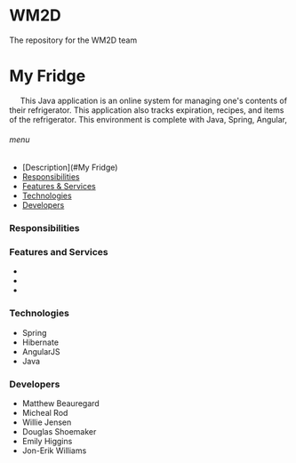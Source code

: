 # WM2D
The repository for the WM2D team


# My Fridge 
&nbsp;&nbsp;&nbsp;&nbsp;  This Java application is an online system for managing one's contents of their refrigerator. This application also tracks expiration, recipes, and items of the refrigerator. This environment is complete with Java, Spring, Angular, 




###### menu
- [Description](#My Fridge)
- [Responsibilities](#responsibilities)
- [Features & Services](#features-and-services)
- [Technologies](#technologies)
- [Developers](#developers)


### Responsibilities



### Features and Services
-
-	
-


### Technologies
- Spring
- Hibernate
- AngularJS
- Java



### Developers

- Matthew Beauregard
- Micheal Rod
- Willie Jensen
- Douglas Shoemaker
- Emily Higgins
- Jon-Erik Williams
